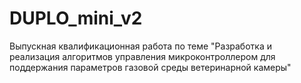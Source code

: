 # DUPLO_mini_v2

Выпускная квалификационная работа по теме "Разработка и реализация алгоритмов управления микроконтроллером для поддержания параметров газовой среды ветеринарной камеры"